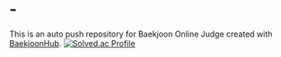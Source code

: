 # -
This is an auto push repository for Baekjoon Online Judge created with [BaekjoonHub](https://github.com/BaekjoonHub/BaekjoonHub).
[![Solved.ac Profile](http://mazassumnida.***/api/generate_badge?boj=dh910320)](https://solved.ac/laplace0629) 
